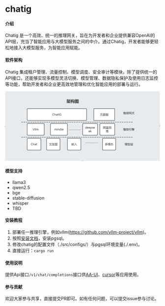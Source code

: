 # chatig

#### 介绍
Chatig 是一个高效、统一的推理网关，旨在为开发者和企业提供兼容OpenAI的API层，充当了智能应用与大模型服务之间的中介。通过Chatig，开发者能够更轻松地接入大模型服务，为智能应用赋能。

#### 软件架构
Chatig 集成租户管理、流量控制、模型调度、安全审计等模块，除了提供统一的API接口，还能够实现多模型灵活切换、模型管理、数据隐私保护及使用日志监控等功能，帮助开发者和企业更高效地管理和优化智能应用的部署与运行。

![](./docs/images/arch.jpg)

#### 模型支持
- llama3
- qwen2.5
- bge
- stable-diffusion
- whisper
- TBD 

#### 安装教程

1.  部署任一推理引擎，例如vllm(https://github.com/vllm-project/vllm)。
2.  按照[安装文档](./docs/pgsql/env_setup.md)，安装pgsql。
3.  修改chatig的配置文件（./src/configs/）与pgsql环境变量(./.env)。
4.  直接运行：`cargo run`

#### 使用说明

提供Api接口`/v1/chat/completions`接口供[AA-UI](https://gitee.com/openeuler/aa-ui)、[cursor](https://www.cursor.com/)等应用使用。

#### 参与贡献

欢迎大家参与共享，直接提交PR即可。如有任何问题，可以提交issue参与讨论。
